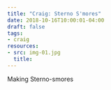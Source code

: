 ```yaml
---
title: "Craig: Sterno S'mores"
date: 2018-10-16T10:00:01-04:00
draft: false
tags:
- craig
resources:
- src: img-01.jpg
  title:
---
```


Making Sterno-smores
